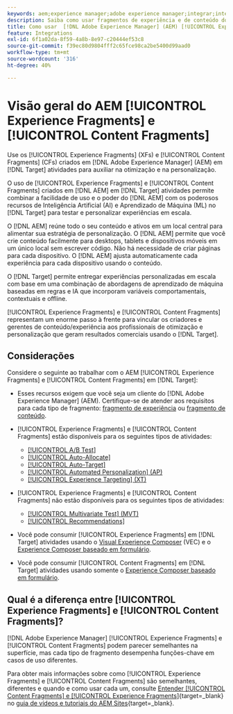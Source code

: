 ```yaml
---
keywords: aem;experience manager;adobe experience manager;integrar;integração;fragmentos de experiência;fragmentos de conteúdo
description: Saiba como usar fragmentos de experiência e de conteúdo do  [!DNL Adobe Experience Manager]  em atividades do  [!DNL Adobe Target] .
title: Como usar  [!DNL Adobe Experience Manager] (AEM) [!UICONTROL Experience Fragments] e [!UICONTROL Content Fragments]?
feature: Integrations
exl-id: 6f1a02da-8f59-4a8b-8e97-c20444ef53c8
source-git-commit: f39ec80d9804fff2c65fce98ca2be5400d99aad0
workflow-type: tm+mt
source-wordcount: '316'
ht-degree: 40%

---
```


# Visão geral do AEM [!UICONTROL Experience Fragments] e [!UICONTROL Content Fragments]

Use os [!UICONTROL Experience Fragments] (XFs) e [!UICONTROL Content Fragments] (CFs) criados em [!DNL Adobe Experience Manager] (AEM) em [!DNL Target] atividades para auxiliar na otimização e na personalização.

O uso de [!UICONTROL Experience Fragments] e [!UICONTROL Content Fragments] criados em [!DNL AEM] em [!DNL Target] atividades permite combinar a facilidade de uso e o poder do [!DNL AEM] com os poderosos recursos de Inteligência Artificial (AI) e Aprendizado de Máquina (ML) no [!DNL Target] para testar e personalizar experiências em escala.

O [!DNL AEM] reúne todo o seu conteúdo e ativos em um local central para alimentar sua estratégia de personalização. O [!DNL AEM] permite que você crie conteúdo facilmente para desktops, tablets e dispositivos móveis em um único local sem escrever código. Não há necessidade de criar páginas para cada dispositivo. O [!DNL AEM] ajusta automaticamente cada experiência para cada dispositivo usando o conteúdo.

O [!DNL Target] permite entregar experiências personalizadas em escala com base em uma combinação de abordagens de aprendizado de máquina baseadas em regras e IA que incorporam variáveis comportamentais, contextuais e offline.

[!UICONTROL Experience Fragments] e [!UICONTROL Content Fragments] representam um enorme passo à frente para vincular os criadores e gerentes de conteúdo/experiência aos profissionais de otimização e personalização que geram resultados comerciais usando o [!DNL Target].

## Considerações

Considere o seguinte ao trabalhar com o AEM [!UICONTROL Experience Fragments] e [!UICONTROL Content Fragments] em [!DNL Target]:
* Esses recursos exigem que você seja um cliente do [!DNL Adobe Experience Manager] (AEM). Certifique-se de atender aos requisitos para cada tipo de fragmento: [fragmento de experiência](/help/main/c-integrating-target-with-mac/aem/experience-fragments-aem.md#requirements) ou [fragmento de conteúdo](/help/main/c-integrating-target-with-mac/aem/content-fragments-aem.md#requirements).
* [!UICONTROL Experience Fragments] e [!UICONTROL Content Fragments] estão disponíveis para os seguintes tipos de atividades:

   * [[!UICONTROL A/B Test]](/help/main/c-activities/t-test-ab/test-ab.md)
   * [[!UICONTROL Auto-Allocate]](/help/main/c-activities/automated-traffic-allocation/automated-traffic-allocation.md)
   * [[!UICONTROL Auto-Target]](/help/main/c-activities/auto-target/auto-target-to-optimize.md)
   * [[!UICONTROL Automated Personalization] (AP)](/help/main/c-activities/t-automated-personalization/automated-personalization.md)
   * [[!UICONTROL Experience Targeting] (XT)](/help/main/c-activities/t-experience-target/experience-target.md)

* [!UICONTROL Experience Fragments] e [!UICONTROL Content Fragments] não estão disponíveis para os seguintes tipos de atividades:

   * [[!UICONTROL Multivariate Test] (MVT)](/help/main/c-activities/c-multivariate-testing/multivariate-testing.md)
   * [[!UICONTROL Recommendations]](/help/main/c-recommendations/recommendations.md)

* Você pode consumir [!UICONTROL Experience Fragments] em [!DNL Target] atividades usando o [Visual Experience Composer](/help/main/c-experiences/c-visual-experience-composer/visual-experience-composer.md) (VEC) e o [Experience Composer baseado em formulário](/help/main/c-experiences/form-experience-composer.md).
* Você pode consumir [!UICONTROL Content Fragments] em [!DNL Target] atividades usando somente o [Experience Composer baseado em formulário](/help/main/c-experiences/form-experience-composer.md).

## Qual é a diferença entre [!UICONTROL Experience Fragments] e [!UICONTROL Content Fragments]?

[!DNL Adobe Experience Manager] [!UICONTROL Experience Fragments] e [!UICONTROL Content Fragments] podem parecer semelhantes na superfície, mas cada tipo de fragmento desempenha funções-chave em casos de uso diferentes.

Para obter mais informações sobre como [!UICONTROL Experience Fragments] e [!UICONTROL Content Fragments] são semelhantes, diferentes e quando e como usar cada um, consulte [Entender [!UICONTROL Content Fragments] e [!UICONTROL Experience Fragments]](https://experienceleague.adobe.com/docs/experience-manager-learn/sites/content-fragments/understand-content-fragments-and-experience-fragments.html?lang=pt-BR){target=_blank} no [guia de vídeos e tutoriais do AEM Sites](https://experienceleague.adobe.com/docs/experience-manager-learn/sites/overview.html?lang=pt-BR){target=_blank}.
